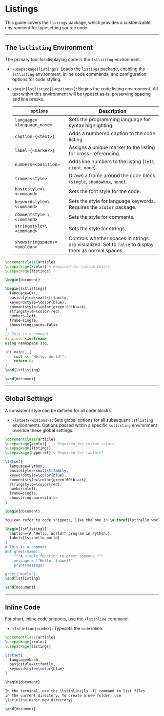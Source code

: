 # Listings

This guide covers the `listings` package, which provides a customizable environment for typesetting source code.

---

## The `lstlisting` Environment

The primary tool for displaying code is the `lstlisting` environment.

- `\usepackage{listings}`: Loads the `listings` package, enabling the `lstlisting` environment, inline code commands, and configuration options for code styling.

- `\begin{lstlisting}[<options>]`: Begins the code listing environment. All text within this environment will be typeset as-is, preserving spacing and line breaks.

  | `options`                    | Description                                                                                         |
  | ---------------------------- | --------------------------------------------------------------------------------------------------- |
  | `language=<language_name>`   | Sets the programming language for syntax highlighting.                                              |
  | `caption={<text>}`           | Adds a numbered caption to the code listing.                                                        |
  | `label={<marker>}`           | Assigns a unique marker to the listing for cross-referencing.                                       |
  | `numbers=<position>`         | Adds line numbers to the listing (`left`, `right`, `none`).                                         |
  | `frame=<style>`              | Draws a frame around the code block (`single`, `shadowbox`, `none`).                                |
  | `basicstyle=\<command>`      | Sets the font style for the code.                                                                   |
  | `keywordstyle=\<command>`    | Sets the style for language keywords. Requires the `xcolor` package.                                |
  | `commentstyle=\<command>`    | Sets the style for comments.                                                                        |
  | `stringstyle=\<command>`     | Sets the style for strings.                                                                         |
  | `showstringspaces=<boolean>` | Controls whether spaces in strings are visualized. Set to `false` to display them as normal spaces. |

```latex
\documentclass{article}
\usepackage{xcolor} % Required for custom colors
\usepackage{listings}

\begin{document}

\begin{lstlisting}[
  language=C++,
  basicstyle=\small\ttfamily,
  keywordstyle=\color{blue},
  commentstyle=\color{green!60!black},
  stringstyle=\color{red},
  numbers=left,
  frame=single,
  showstringspaces=false
]
// This is a comment
#include <iostream>
using namespace std;

int main() {
    cout << "Hello, World!";
    return 0;
}
\end{lstlisting}

\end{document}
```

---

## Global Settings

A consistent style can be defined for all code blocks.

- `\lstset{<options>}`: Sets global options for all subsequent `lstlisting` environments. Options passed within a specific `lstlisting` environment override these global settings.

```latex
\documentclass{article}
\usepackage{xcolor}   % Required for custom colors
\usepackage{listings}
\usepackage{hyperref} % Required for \autoref

\lstset{
  language=Python,
  basicstyle=\small\ttfamily,
  keywordstyle=\color{blue},
  commentstyle=\color{green!60!black},
  stringstyle=\color{red},
  numbers=left,
  frame=single,
  showstringspaces=false
}

\begin{document}

You can refer to code snippets, like the one in \autoref{lst:hello_world}.

\begin{lstlisting}[
  caption={A "Hello, World!" program in Python.},
  label={lst:hello_world}
]
# This is a comment
def greet(name):
    """A simple function to greet someone."""
    message = f"Hello, {name}!"
    print(message)

greet("World")
\end{lstlisting}

\end{document}
```

---

## Inline Code

For short, inline code snippets, use the `\lstinline` command.

- `\lstinline|<code>|`: Typesets the `code` inline. 

```latex
\documentclass{article}
\usepackage{xcolor}
\usepackage{listings}

\lstset{
  language=bash,
  basicstyle=\ttfamily,
  keywordstyle=\color{blue}
}

\begin{document}

In the terminal, use the \lstinline|ls -l| command to list files
in the current directory. To create a new folder, use
\lstinline|mkdir new_directory|.

\end{document}
```
